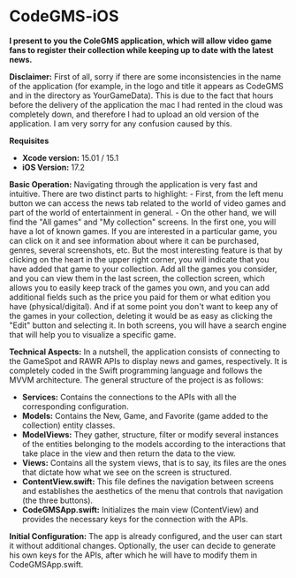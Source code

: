 # CodeGMS-iOS

**I present to you the ColeGMS application, which will allow video game fans to register their collection while keeping up to date with the latest news.**

**Disclaimer:** First of all, sorry if there are some inconsistencies in the name of the application (for example, in the logo and title it appears as CodeGMS and in the directory as YourGameData). This is due to the fact that hours before the delivery of the application the mac I had rented in the cloud was completely down, and therefore I had to upload an old version of the application. I am very sorry for any confusion caused by this.

**Requisites**
  - **Xcode version:** 15.01 / 15.1
  - **iOS Version:** 17.2

**Basic Operation:**
  Navigating through the application is very fast and intuitive. There are two distinct parts to highlight:
    - First, from the left menu button we can access the news tab related to the world of video games and part of the world of entertainment in general.
    - On the other hand, we will find the "All games" and "My collection" screens. In the first one, you will have a lot of known games. If you are interested in a particular game, you can click on it and see information about where it can be purchased, genres, several screenshots, etc. But the most interesting feature is that by clicking on the heart in the upper right corner, you will indicate that you have added that game to your collection. Add all the games you consider, and you can view them in the last screen, the collection screen, which allows you to easily keep track of the games you own, and you can add additional fields such as the price you paid for them or what edition you have (physical/digital). And if at some point you don't want to keep any of the games in your collection, deleting it would be as easy as clicking the "Edit" button and selecting it. In both screens, you will have a search engine that will help you to visualize a specific game.

**Technical Aspects:**
  In a nutshell, the application consists of connecting to the GameSpot and RAWR APIs to display news and games, respectively. It is completely coded in the Swift programming language and follows the MVVM architecture. The general structure of the project is as follows:

  - **Services:** Contains the connections to the APIs with all the corresponding configuration.
  - **Models:** Contains the New, Game, and Favorite (game added to the collection) entity classes.
  - **ModelViews:** They gather, structure, filter or modify several instances of the entities belonging to the models according to the interactions that take place in the view and then return the data to the view.
  - **Views:** Contains all the system views, that is to say, its files are the ones that dictate how what we see on the screen is structured.
  - **ContentView.swift:** This file defines the navigation between screens and establishes the aesthetics of the menu that controls that navigation (the three buttons).
  - **CodeGMSApp.swift:** Initializes the main view (ContentView) and provides the necessary keys for the connection with the APIs.

**Initial Configuration:**
  The app is already configured, and the user can start it without additional changes. Optionally, the user can decide to generate his own keys for the APIs, after which he will have to modify them in CodeGMSApp.swift.
